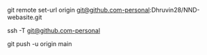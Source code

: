 git remote set-url origin git@github.com-personal:Dhruvin28/NND-webasite.git

ssh -T git@github.com-personal

 git push -u origin main